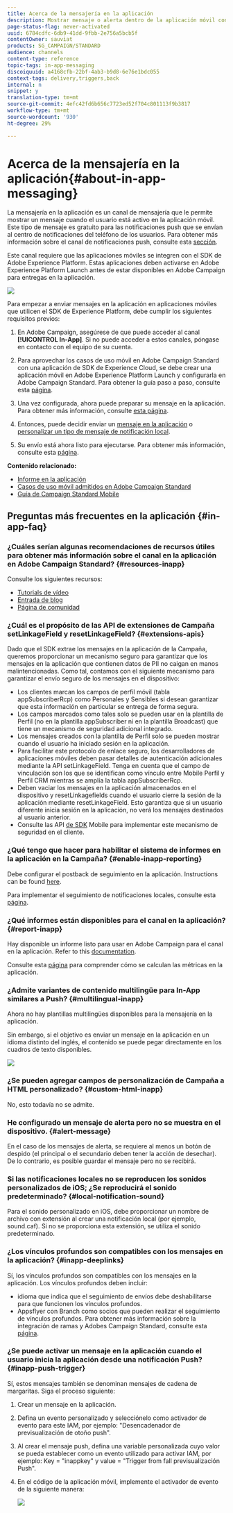 ```yaml
---
title: Acerca de la mensajería en la aplicación
description: Mostrar mensaje o alerta dentro de la aplicación móvil con mensajería en la aplicación.
page-status-flag: never-activated
uuid: 6784cdfc-6db9-41dd-9fbb-2e756a5bcb5f
contentOwner: sauviat
products: SG_CAMPAIGN/STANDARD
audience: channels
content-type: reference
topic-tags: in-app-messaging
discoiquuid: a4168cfb-22bf-4ab3-b9d8-6e76e1bdc055
context-tags: delivery,triggers,back
internal: n
snippet: y
translation-type: tm+mt
source-git-commit: 4efc42fd6b656c7723ed52f704c801113f9b3817
workflow-type: tm+mt
source-wordcount: '930'
ht-degree: 29%

---
```



# Acerca de la mensajería en la aplicación{#about-in-app-messaging}

La mensajería en la aplicación es un canal de mensajería que le permite mostrar un mensaje cuando el usuario está activo en la aplicación móvil. Este tipo de mensaje es gratuito para las notificaciones push que se envían al centro de notificaciones del teléfono de los usuarios. Para obtener más información sobre el canal de notificaciones push, consulte esta [sección](../../channels/using/about-push-notifications.md).

Este canal requiere que las aplicaciones móviles se integren con el SDK de Adobe Experience Platform. Estas aplicaciones deben activarse en Adobe Experience Platform Launch antes de estar disponibles en Adobe Campaign para entregas en la aplicación.

![](assets/launch_campaign.png)

Para empezar a enviar mensajes en la aplicación en aplicaciones móviles que utilicen el SDK de Experience Platform, debe cumplir los siguientes requisitos previos:

1. En Adobe Campaign, asegúrese de que puede acceder al canal **[!UICONTROL In-App]**. Si no puede acceder a estos canales, póngase en contacto con el equipo de su cuenta.

1. Para aprovechar los casos de uso móvil en Adobe Campaign Standard con una aplicación de SDK de Experience Cloud, se debe crear una aplicación móvil en Adobe Experience Platform Launch y configurarla en Adobe Campaign Standard. Para obtener la guía paso a paso, consulte esta [página](https://helpx.adobe.com/es/campaign/kb/configuring-app-sdk.html).

1. Una vez configurada, ahora puede preparar su mensaje en la aplicación. Para obtener más información, consulte [esta página](../../channels/using/preparing-and-sending-an-in-app-message.md#preparing-your-in-app-message).

1. Entonces, puede decidir enviar un [mensaje en la aplicación](../../channels/using/customizing-an-in-app-message.md) o [personalizar un tipo de mensaje de notificación local](../../channels/using/customizing-an-in-app-message.md#customizing-a-local-notification-message-type).

1. Su envío está ahora listo para ejecutarse. Para obtener más información, consulte esta [página](../../channels/using/preparing-and-sending-an-in-app-message.md#sending-your-in-app-message).

**Contenido relacionado:**

* [Informe en la aplicación](../../reporting/using/in-app-report.md)
* [Casos de uso móvil admitidos en Adobe Campaign Standard](https://helpx.adobe.com/es/campaign/kb/configure-launch-rules-acs-use-cases.html)
* [Guía de Campaign Standard Mobile](https://helpx.adobe.com/es/campaign/kb/acs-mobile.html)

## Preguntas más frecuentes en la aplicación {#in-app-faq}

### ¿Cuáles serían algunas recomendaciones de recursos útiles para obtener más información sobre el canal en la aplicación en Adobe Campaign Standard? {#resources-inapp}

Consulte los siguientes recursos:

* [Tutorials de vídeo](https://docs.adobe.com/content/help/en/campaign-standard-learn/tutorials/communication-channels/mobile/in-app/in-app-message-overview.html)
* [Entrada de blog](https://theblog.adobe.com/get-more-out-of-the-new-in-app-message-channel-from-adobe-campaign/)
* [Página de comunidad](https://experienceleaguecommunities.adobe.com/t5/adobe-campaign-standard/ct-p/adobe-campaign-standard-community)

### ¿Cuál es el propósito de las API de extensiones de Campaña setLinkageField y resetLinkageField? {#extensions-apis}

Dado que el SDK extrae los mensajes en la aplicación de la Campaña, queremos proporcionar un mecanismo seguro para garantizar que los mensajes en la aplicación que contienen datos de PII no caigan en manos malintencionadas. Como tal, contamos con el siguiente mecanismo para garantizar el envío seguro de los mensajes en el dispositivo:

* Los clientes marcan los campos de perfil móvil (tabla appSubscriberRcp) como Personales y Sensibles si desean garantizar que esta información en particular se entrega de forma segura.
* Los campos marcados como tales solo se pueden usar en la plantilla de Perfil (no en la plantilla appSubscriber ni en la plantilla Broadcast) que tiene un mecanismo de seguridad adicional integrado.
* Los mensajes creados con la plantilla de Perfil solo se pueden mostrar cuando el usuario ha iniciado sesión en la aplicación.
* Para facilitar este protocolo de enlace seguro, los desarrolladores de aplicaciones móviles deben pasar detalles de autenticación adicionales mediante la API setLinkageField. Tenga en cuenta que el campo de vinculación son los que se identifican como vínculo entre Mobile Perfil y Perfil CRM mientras se amplía la tabla appSubscriberRcp.
* Deben vaciar los mensajes en la aplicación almacenados en el dispositivo y resetLinkagefields cuando el usuario cierre la sesión de la aplicación mediante resetLinkageField. Esto garantiza que si un usuario diferente inicia sesión en la aplicación, no verá los mensajes destinados al usuario anterior.
* Consulte las API [de SDK](https://aep-sdks.gitbook.io/docs/using-mobile-extensions/adobe-campaign-standard/adobe-campaign-standard-api-reference) Mobile para implementar este mecanismo de seguridad en el cliente.

### ¿Qué tengo que hacer para habilitar el sistema de informes en la aplicación en la Campaña? {#enable-inapp-reporting}

Debe configurar el postback de seguimiento en la aplicación. Instructions can be found [here](https://helpx.adobe.com/campaign/kb/config-app-in-launch.html#InApptrackingpostback).

Para implementar el seguimiento de notificaciones locales, consulte esta [página](../../administration/using/local-tracking.md).

### ¿Qué informes están disponibles para el canal en la aplicación? {#report-inapp}

Hay disponible un informe listo para usar en Adobe Campaign para el canal en la aplicación. Refer to this [documentation](../../reporting/using/in-app-report.md).

Consulte esta [página](../../reporting/using/indicator-calculation.md#in-app-delivery) para comprender cómo se calculan las métricas en la aplicación.

### ¿Admite variantes de contenido multilingüe para In-App similares a Push? {#multilingual-inapp}

Ahora no hay plantillas multilingües disponibles para la mensajería en la aplicación.

Sin embargo, si el objetivo es enviar un mensaje en la aplicación en un idioma distinto del inglés, el contenido se puede pegar directamente en los cuadros de texto disponibles.

![](assets/faq_inapp.png)

### ¿Se pueden agregar campos de personalización de Campaña a HTML personalizado? {#custom-html-inapp}

No, esto todavía no se admite.

### He configurado un mensaje de alerta pero no se muestra en el dispositivo. {#alert-message}

En el caso de los mensajes de alerta, se requiere al menos un botón de despido (el principal o el secundario deben tener la acción de desechar). De lo contrario, es posible guardar el mensaje pero no se recibirá.

### Si las notificaciones locales no se reproducen los sonidos personalizados de iOS; ¿Se reproducirá el sonido predeterminado? {#local-notification-sound}

Para el sonido personalizado en iOS, debe proporcionar un nombre de archivo con extensión al crear una notificación local (por ejemplo, sound.caf). Si no se proporciona esta extensión, se utiliza el sonido predeterminado.

### ¿Los vínculos profundos son compatibles con los mensajes en la aplicación? {#inapp-deeplinks}

Sí, los vínculos profundos son compatibles con los mensajes en la aplicación. Los vínculos profundos deben incluir:

* idioma que indica que el seguimiento de envíos debe deshabilitarse para que funcionen los vínculos profundos.
* Appsflyer con Branch como socios que pueden realizar el seguimiento de vínculos profundos. Para obtener más información sobre la integración de ramas y Adobes Campaign Standard, consulte esta [página](https://help.branch.io/using-branch/docs/adobe-campaign-standard-1).

### ¿Se puede activar un mensaje en la aplicación cuando el usuario inicia la aplicación desde una notificación Push? {#inapp-push-trigger}

Sí, estos mensajes también se denominan mensajes de cadena de margaritas. Siga el proceso siguiente:

1. Crear un mensaje en la aplicación.

1. Defina un evento personalizado y selecciónelo como activador de evento para este IAM, por ejemplo: &quot;Desencadenador de previsualización de otoño push&quot;.

1. Al crear el mensaje push, defina una variable personalizada cuyo valor se pueda establecer como un evento utilizado para activar IAM, por ejemplo: Key = &quot;inappkey&quot; y value = &quot;Trigger from fall previsualización Push&quot;.

1. En el código de la aplicación móvil, implemente el activador de evento de la siguiente manera:

   ![](assets/faq_inapp_2.png)
